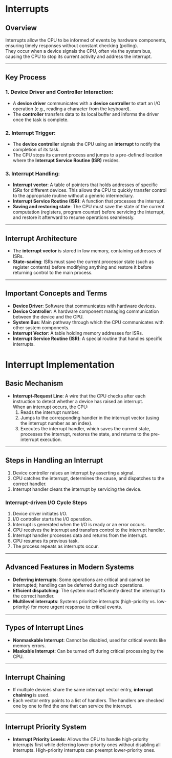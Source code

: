 # Interrupts

## Overview
Interrupts allow the CPU to be informed of events by hardware components, ensuring timely responses without constant checking (polling).  
They occur when a device signals the CPU, often via the system bus, causing the CPU to stop its current activity and address the interrupt.

---

## Key Process

### 1. Device Driver and Controller Interaction:
- A **device driver** communicates with a **device controller** to start an I/O operation (e.g., reading a character from the keyboard).
- The **controller** transfers data to its local buffer and informs the driver once the task is complete.

### 2. Interrupt Trigger:
- The **device controller** signals the CPU using an **interrupt** to notify the completion of its task.
- The CPU stops its current process and jumps to a pre-defined location where the **Interrupt Service Routine (ISR)** resides.

### 3. Interrupt Handling:
- **Interrupt vector**: A table of pointers that holds addresses of specific ISRs for different devices. This allows the CPU to quickly transfer control to the appropriate routine without a generic intermediary.
- **Interrupt Service Routine (ISR)**: A function that processes the interrupt.
- **Saving and restoring state**: The CPU must save the state of the current computation (registers, program counter) before servicing the interrupt, and restore it afterward to resume operations seamlessly.

---

## Interrupt Architecture

- The **interrupt vector** is stored in low memory, containing addresses of ISRs.
- **State-saving**: ISRs must save the current processor state (such as register contents) before modifying anything and restore it before returning control to the main process.

---

## Important Concepts and Terms

- **Device Driver**: Software that communicates with hardware devices.
- **Device Controller**: A hardware component managing communication between the device and the CPU.
- **System Bus**: Main pathway through which the CPU communicates with other system components.
- **Interrupt Vector**: A table holding memory addresses for ISRs.
- **Interrupt Service Routine (ISR)**: A special routine that handles specific interrupts.

# Interrupt Implementation

## Basic Mechanism
- **Interrupt-Request Line**: A wire that the CPU checks after each instruction to detect whether a device has raised an interrupt.  
When an interrupt occurs, the CPU:
  1. Reads the interrupt number.
  2. Jumps to the corresponding handler in the interrupt vector (using the interrupt number as an index).
  3. Executes the interrupt handler, which saves the current state, processes the interrupt, restores the state, and returns to the pre-interrupt execution.

---

## Steps in Handling an Interrupt
1. Device controller raises an interrupt by asserting a signal.
2. CPU catches the interrupt, determines the cause, and dispatches to the correct handler.
3. Interrupt handler clears the interrupt by servicing the device.


### Interrupt-driven I/O Cycle Steps

1. Device driver initiates I/O.
2. I/O controller starts the I/O operation.
3. Interrupt is generated when the I/O is ready or an error occurs.
4. CPU receives the interrupt and transfers control to the interrupt handler.
5. Interrupt handler processes data and returns from the interrupt.
6. CPU resumes its previous task.
7. The process repeats as interrupts occur.

---

## Advanced Features in Modern Systems
- **Deferring interrupts**: Some operations are critical and cannot be interrupted; handling can be deferred during such operations.
- **Efficient dispatching**: The system must efficiently direct the interrupt to the correct handler.
- **Multilevel interrupts**: Systems prioritize interrupts (high-priority vs. low-priority) for more urgent response to critical events.

---

## Types of Interrupt Lines
- **Nonmaskable Interrupt**: Cannot be disabled, used for critical events like memory errors.
- **Maskable Interrupt**: Can be turned off during critical processing by the CPU.

---

## Interrupt Chaining
- If multiple devices share the same interrupt vector entry, **interrupt chaining** is used.
- Each vector entry points to a list of handlers. The handlers are checked one by one to find the one that can service the interrupt.

---

## Interrupt Priority System
- **Interrupt Priority Levels**: Allows the CPU to handle high-priority interrupts first while deferring lower-priority ones without disabling all interrupts. High-priority interrupts can preempt lower-priority ones.

